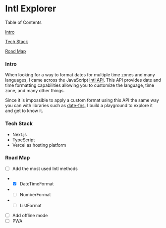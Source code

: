 # Intl Explorer

Table of Contents

[Intro](https://github.com/alejandro28100/intl-explorer/edit/main/README.md#intro)

[Tech Stack](https://github.com/alejandro28100/intl-explorer/edit/main/README.md#tech-stack)

[Road Map](https://github.com/alejandro28100/intl-explorer/edit/main/README.md#road-map)

### Intro

When looking for a way to format dates for multiple time zones and many languages, I came across the JavaScript [Intl API](https://developer.mozilla.org/en-US/docs/Web/JavaScript/Reference/Global_Objects/Intl). This API provides date and time formatting capabilities allowing you to customize the language, time zone, and many other things.

Since it is impossible to apply a custom format using this API the same way you can with libraries such as [date-fns](https://github.com/date-fns/date-fns), I build a playground to explore it and get to know it.

### Tech Stack
- Next.js
- TypeScript
- Vercel as hosting platform

### Road Map
- [ ] Add the most used Intl methods
- - [x] DateTimeFormat
- - [ ] NumberFormat
- - [ ] ListFormat
- [ ] Add offline mode
- [ ] PWA
